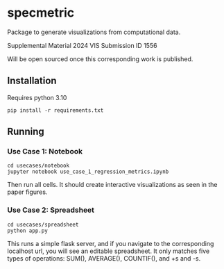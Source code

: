 # specmetric

Package to generate visualizations from computational data.

Supplemental Material 2024 VIS Submission ID 1556

Will be open sourced once this corresponding work is published.

## Installation

Requires python 3.10

	pip install -r requirements.txt

## Running

### Use Case 1: Notebook

	cd usecases/notebook
	jupyter notebook use_case_1_regression_metrics.ipynb

Then run all cells.  It should create interactive visualizations as seen in the paper figures.

### Use Case 2: Spreadsheet

	cd usecases/spreadsheet
	python app.py

This runs a simple flask server, and if you navigate to the corresponding localhost url, you will see an editable spreadsheet.  It only matches five types of operations: SUM(), AVERAGE(), COUNTIF(), and +s and -s.

